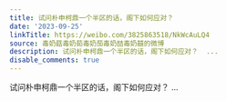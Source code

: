 ```yaml
---
title: 试问朴申柯鼎一个半区的话，阁下如何应对？
date: '2023-09-25'
linkTitle: https://weibo.com/3825863518/NkWcAuLQ4
source: 毒奶菇毒奶茹毒奶茄毒奶喆毒奶囍的微博
description: 试问朴申柯鼎一个半区的话，阁下如何应对？  ...
disable_comments: true
---
```

试问朴申柯鼎一个半区的话，阁下如何应对？  ...
